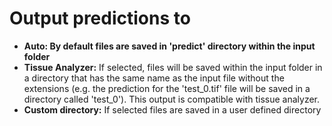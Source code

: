 # Output predictions to

* **Auto: By default files are saved in 'predict' directory within the input folder** 
* **Tissue Analyzer:** If selected, files will be saved within the input folder in a directory that has the same name as the input file without the extensions (e.g. the prediction for the 'test_0.tif' file will be saved in a directory called 'test_0'). This output is compatible with tissue analyzer.
* **Custom directory:** If selected files are saved in a user defined directory